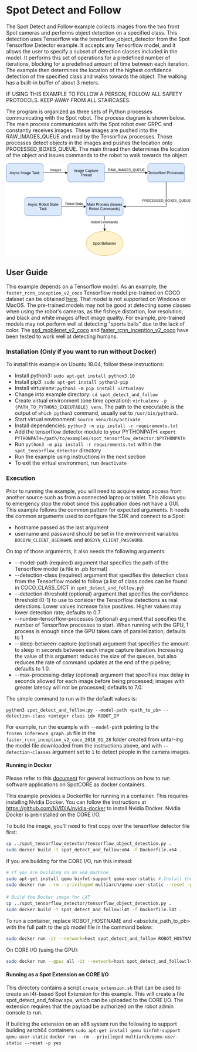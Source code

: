 <!--
Copyright (c) 2023 Boston Dynamics, Inc.  All rights reserved.

Downloading, reproducing, distributing or otherwise using the SDK Software
is subject to the terms and conditions of the Boston Dynamics Software
Development Kit License (20191101-BDSDK-SL).
-->

# Spot Detect and Follow

The Spot Detect and Follow example collects images from the two front Spot cameras and performs object detection on a specified class. This detection uses Tensorflow via the tensorflow_object_detector from the Spot Tensorflow Detector example. It accepts any Tensorflow model, and it allows the user to specify a subset of detection classes included in the model. It performs this set of operations for a predefined number of iterations, blocking for a predefined amount of time between each iteration. The example then determines the location of the highest confidence detection of the specified class and walks towards the object. The walking has a built-in buffer of about 3 meters.

IF USING THIS EXAMPLE TO FOLLOW A PERSON, FOLLOW ALL SAFETY PROTOCOLS. KEEP AWAY FROM ALL STAIRCASES.

The program is organized as three sets of Python processes communicating with the Spot robot. The process diagram is shown below. The main process communicates with the Spot robot over GRPC and constantly receives images. These images are pushed into the RAW_IMAGES_QUEUE and read by the Tensorflow processes. Those processes detect objects in the images and pushes the location onto PROCESSED_BOXES_QUEUE. The main thread then determines the location of the object and issues commands to the robot to walk towards the object.

<img src="documentation/Detect_and_Follow.png" alt="Process Diagram" width="800"/>

## User Guide

This example depends on a Tensorflow model. As an example, the `faster_rcnn_inception_v2_coco` Tensorflow model pre-trained on COCO dataset can be obtained [here](http://download.tensorflow.org/models/object_detection/faster_rcnn_inception_v2_coco_2018_01_28.tar.gz). That model is not supported on Windows or MacOS.
The pre-trained models may not be good at detecting some classes when using the robot's cameras, as the fisheye distortion, low resolution, and black and white images affect image quality. For example, pre-trained models may not perform well at detecting "sports balls" due to the lack of color. The [ssd_mobilenet_v2_coco](http://download.tensorflow.org/models/object_detection/ssd_mobilenet_v2_coco_2018_03_29.tar.gz) and [faster_rcnn_inception_v2_coco](http://download.tensorflow.org/models/object_detection/faster_rcnn_inception_v2_coco_2018_01_28.tar.gz) have been tested to work well at detecting humans.

### Installation (Only if you want to run without Docker)

To install this example on Ubuntu 18.04, follow these instructions:

- Install python3: `sudo apt-get install python3.10`
- Install pip3: `sudo apt-get install python3-pip`
- Install virtualenv: `python3 -m pip install virtualenv`
- Change into example directory: `cd spot_detect_and_follow`
- Create virtual environment (one time operation): `virtualenv -p {PATH_TO_PYTHON3_EXECUTABLE} venv`. The path to the executable is the output of `which python3` command, usually set to `/usr/bin/python3`.
- Start virtual environment: `source venv/bin/activate`
- Install dependencies: `python3 -m pip install -r requirements.txt`
- Add the tensorflow detector module to your PYTHONPATH: `export PYTHONPATH=/path/to/examples/spot_tensorflow_detector:$PYTHONPATH`
- Run `python3 -m pip install -r requirements.txt` within the `spot_tensorflow_detector` directory
- Run the example using instructions in the next section
- To exit the virtual environment, run `deactivate`

### Execution

Prior to running the example, you will need to acquire estop access from another source such as from a connected laptop or tablet. This allows you to emergency stop the robot since this application does not have a GUI.
This example follows the common pattern for expected arguments. It needs the common arguments used to configure the SDK and connect to a Spot:

- hostname passed as the last argument
- username and password should be set in the environment variables `BOSDYN_CLIENT_USERNAME` and `BOSDYN_CLIENT_PASSWORD`.

On top of those arguments, it also needs the following arguments:

- --model-path (required) argument that specifies the path of the Tensorflow model (a file in .pb format)
- --detection-class (required) argument that specifies the detection class from the Tensorflow model to follow (a list of class codes can be found in COCO_CLASS_DICT in `spot_detect_and_follow.py`)
- --detection-threshold (optional) argument that specifies the confidence threshold (0-1) to use to consider the Tensorflow detections as real detections. Lower values increase false positives. Higher values may lower detection rate; defaults to 0.7
- --number-tensorflow-processes (optional) argument that specifies the number of Tensorflow processes to start. When running with the GPU, 1 process is enough since the GPU takes care of parallelization; defaults to 1
- --sleep-between-capture (optional) argument that specifies the amount to sleep in seconds between each image capture iteration. Increasing the value of this argument reduces the size of the queues, but also reduces the rate of command updates at the end of the pipeline; defaults to 1.0.
- --max-processing-delay (optional) argument that specifies max delay in seconds allowed for each image before being processed; images with greater latency will not be processed; defaults to 7.0.

The simple command to run with the default values is:

```
python3 spot_detect_and_follow.py --model-path <path_to_pb> --detection-class <integer class id> ROBOT_IP
```

For example, run the example with `--model-path` pointing to the `frozen_inference_graph.pb` file in the `faster_rcnn_inception_v2_coco_2018_01_28` folder created from untar-ing the model file downloaded from the instructions above, and with `--detection-classes` argument set to `1` to detect people in the camera images.

#### Running in Docker

Please refer to this [document](../../../docs/payload/docker_containers.md) for general instructions on how to run software applications on SpotCORE as docker containers.

This example provides a Dockerfile for running in a container. This requires installing Nvidia Docker.
You can follow the instructions at https://github.com/NVIDIA/nvidia-docker to install Nvidia Docker.
Nvidia Docker is preinstalled on the CORE I/O.

To build the image, you'll need to first copy over the tensorflow detector file first:

```sh
cp ../spot_tensorflow_detector/tensorflow_object_detection.py .
sudo docker build -t spot_detect_and_follow:x64 -f Dockerfile.x64 .
```

If you are building for the CORE I/O, run this instead:

```sh
# If you are building on an x64 machine
sudo apt-get install qemu binfmt-support qemu-user-static # Install the qemu packages
sudo docker run --rm --privileged multiarch/qemu-user-static --reset -p yes # This step will execute the registering scripts

# Build the Docker image for L4T
cp ../spot_tensorflow_detector/tensorflow_object_detection.py .
sudo docker build -t spot_detect_and_follow:l4t -f Dockerfile.l4t .
```

To run a container, replace ROBOT_HOSTNAME and <absolute_path_to_pb> with the full path to the pb model file in the command below:

```sh
sudo docker run -it --network=host spot_detect_and_follow ROBOT_HOSTNAME
```

On CORE I/O (using the GPU):

```sh
sudo docker run --gpus all -it --network=host spot_detect_and_follow:l4t ROBOT_HOSTNAME
```

#### Running as a Spot Extension on CORE I/O

This directory contains a script `create_extension.sh` that can be used to create an l4t-based Spot Extension for this example.
This will create a file spot_detect_and_follow.spx, which can be uploaded to the CORE I/O.
The extension requires that the payload be authorized on the robot admin console to run.

If building the extension on an x86 system run the following to support building aarch64 containers
`sudo apt-get install qemu binfmt-support qemu-user-static`
`docker run --rm --privileged multiarch/qemu-user-static --reset -p yes`
